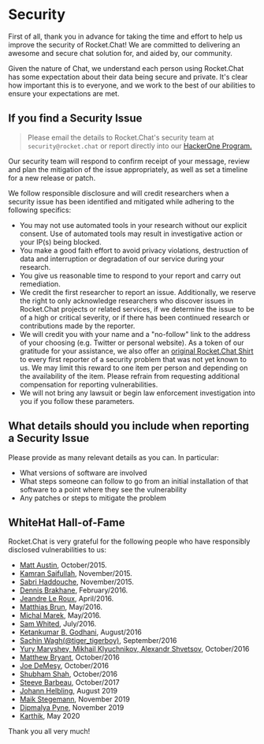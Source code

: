 # Security

First of all, thank you in advance for taking the time and effort to help us improve the security of Rocket.Chat! We are committed to delivering an awesome and secure chat solution for, and aided by, our community.

Given the nature of Chat, we understand each person using Rocket.Chat has some expectation about their data being secure and private. It's clear how important this is to everyone, and we work to the best of our abilities to ensure your expectations are met.

## If you find a Security Issue

> Please email the details to Rocket.Chat's security team at `security@rocket.chat` or report directly into our [HackerOne Program.](https://hackerone.com/rocket_chat)

Our security team will respond to confirm receipt of your message, review and plan the mitigation of the issue appropriately, as well as set a timeline for a new release or patch.

We follow responsible disclosure and will credit researchers when a security issue has been identified and mitigated while adhering to the following specifics:

* You may not use automated tools in your research without our explicit consent. Use of automated tools may result in investigative action or your IP\(s\) being blocked.
* You make a good faith effort to avoid privacy violations, destruction of data and interruption or degradation of our service during your research.
* You give us reasonable time to respond to your report and carry out remediation.
* We credit the first researcher to report an issue. Additionally, we reserve the right to only acknowledge researchers who discover issues in Rocket.Chat projects or related services, if we determine the issue to be of a high or critical severity, or if there has been continued research or contributions made by the reporter.
* We will credit you with your name and a "no-follow" link to the address of your choosing \(e.g. Twitter or personal website\). As a token of our gratitude for your assistance, we also offer an [original Rocket.Chat Shirt](https://shop.spreadshirt.com/rocketchat) to every first reporter of a security problem that was not yet known to us. We may limit this reward to one item per person and depending on the availability of the item. Please refrain from requesting additional compensation for reporting vulnerabilities.
* We will not bring any lawsuit or begin law enforcement investigation into you if you follow these parameters.

## What details should you include when reporting a Security Issue

Please provide as many relevant details as you can. In particular:

* What versions of software are involved
* What steps someone can follow to go from an initial installation of that software to a point where they see the vulnerability
* Any patches or steps to mitigate the problem

## WhiteHat Hall-of-Fame

Rocket.Chat is very grateful for the following people who have responsibly disclosed vulnerabilities to us:

* [Matt Austin](http://m-austin.com), October/2015.
* [Kamran Saifullah](https://pk.linkedin.com/in/kamransaifullah786), November/2015.
* [Sabri Haddouche](https://github.com/pwnsdx), November/2015.
* [Dennis Brakhane](https://inoio.de), February/2016.
* [Jeandre Le Roux](https://www.theblazehen.com/stories/about-me/index.html), April/2016.
* [Matthias Brun](https://redguard.ch), May/2016.
* [Michal Marek](https://github.com/ecneladis), May/2016.
* [Sam Whited](https://github.com/SamWhited), July/2016.
* [Ketankumar B. Godhani](https://twitter.com/KBGodhani), August/2016
* [Sachin Wagh\(@tiger\_tigerboy\)](https://secur1tyadvisory.wordpress.com), September/2016
* [Yury Maryshev, Mikhail Klyuchnikov, Alexandr Shvetsov](https://www.ptsecurity.com), October/2016
* [Matthew Bryant](https://thehackerblog.com), October/2016
* [Joe DeMesy](https://badwith.computer), October/2016
* [Shubham Shah](https://shubs.io), October/2016
* [Steeve Barbeau](https://twitter.com/steevebarbeau), October/2017
* [Johann Helbling](https://mobile.twitter.com/jhelblinghh), August 2019
* [Maik Stegemann](https://twitter.com/sectex_), November 2019
* [Dipmalya Pyne](https://www.linkedin.com/in/dipmalya-pyne/), November 2019  
* [Karthik](https://twitter.com/86Karthik86?s=03), May 2020

Thank you all very much!


